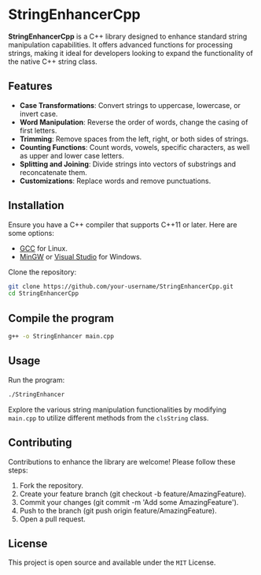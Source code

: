 # StringEnhancerCpp

**StringEnhancerCpp** is a C++ library designed to enhance standard string manipulation capabilities. It offers advanced functions for processing strings, making it ideal for developers looking to expand the functionality of the native C++ string class.

## Features

- **Case Transformations**: Convert strings to uppercase, lowercase, or invert case.
- **Word Manipulation**: Reverse the order of words, change the casing of first letters.
- **Trimming**: Remove spaces from the left, right, or both sides of strings.
- **Counting Functions**: Count words, vowels, specific characters, as well as upper and lower case letters.
- **Splitting and Joining**: Divide strings into vectors of substrings and reconcatenate them.
- **Customizations**: Replace words and remove punctuations.

## Installation

Ensure you have a C++ compiler that supports C++11 or later. Here are some options:

- [GCC](https://gcc.gnu.org/install/) for Linux.
- [MinGW](http://www.mingw.org/) or [Visual Studio](https://visualstudio.microsoft.com/vs/features/cplusplus/) for Windows.

Clone the repository:

```bash
git clone https://github.com/your-username/StringEnhancerCpp.git
cd StringEnhancerCpp
```

## Compile the program

```bash
g++ -o StringEnhancer main.cpp
```

## Usage

Run the program:

```bash
./StringEnhancer
```

Explore the various string manipulation functionalities by modifying `main.cpp` to utilize different methods from the `clsString` class.

## Contributing

Contributions to enhance the library are welcome! Please follow these steps:

1. Fork the repository.
2. Create your feature branch (git checkout -b feature/AmazingFeature).
3. Commit your changes (git commit -m 'Add some AmazingFeature').
4. Push to the branch (git push origin feature/AmazingFeature).
5. Open a pull request.

## License

This project is open source and available under the `MIT` License.